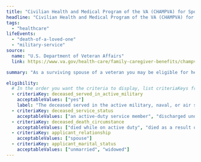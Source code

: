 ```yaml
---
title: "Civilian Health and Medical Program of the VA (CHAMPVA) for Spouse"
headline: "Civilian Health and Medical Program of the VA (CHAMPVA) for Spouse"
tags:
  - "healthcare"
lifeEvents:
  - "death-of-a-loved-one"
  - "military-service"
source:
  name: "U.S. Department of Veteran Affairs"
  link: https://www.va.gov/health-care/family-caregiver-benefits/champva/

summary: "As a surviving spouse of a veteran you may be eligible for health insurance that covers the cost of some of your health care services and supplies, including pharmacy benefits."

eligibility:
  # In the order you want the criteria to display, list criteriaKeys from the csv here, each followed by a comma-separated list of which values indicate eligibility for that criteria. Wrap individual values in quotes if they have inner commas.
  - criteriaKey: deceased_served_in_active_military
    acceptableValues: ["yes"]
    label: "The deceased served in the active military, naval, or air service."
  - criteriaKey: deceased_service_status
    acceptableValues: ["an active-duty service member", "discharged under conditions other than dishonorable"]
  - criteriaKey: deceased_death_circumstance
    acceptableValues: ["died while on active duty", "died as a result of a service-connected disability or illness"]
  - criteriaKey: applicant_relationship
    acceptableValues: ["spouse"]
  - criteriaKey: applicant_marital_status
    acceptableValues: ["unmarried", "widowed"]
---
```

